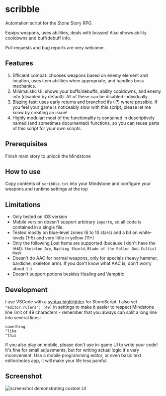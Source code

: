 # scribble

Automation script for the Stone Story RPG.

Equips weapons, uses abilities, deals with bosses!
Also shows ability cooldowns and buff/debuff info.

Pull requests and bug reports are very welcome.

## Features

1. Efficient combat: chooses weapons based on enemy element and location, uses item abilities when appropriate, and handles boss mechanics.
1. Minimalistic UI: shows your buffs/debuffs, ability cooldowns, and enemy info (disabled by default). All of these can be disabled individually.
1. Blazing fast: uses early returns and branched ifs (:?) where possible. If you feel your game is noticeably slow with this script, please let me know by creating an issue!
1. Highly modular: most of the functionality is contained in descriptively named (and sometimes documented) functions, so you can reuse parts of this script for your own scripts.

## Prerequisites

Finish main story to unlock the Mindstone

## How to use

Copy contents of `scribble.txt` into your Mindstone and configure your weapons and runtime settings at the top

## Limitations

- Only tested on iOS version
- Mobile version doesn't support arbitrary `import`s, so all code is contained in a single file.
- Tested mostly on blue-level zones (6 to 10 stars) and a bit on white-levels (1-5) and very little in yellow (11+)
- Only the following Lost Items are supported (because I don't have the rest): `Skeleton Arm`, `Bashing Shield`, `Blade of the Fallen God`, `Cultist Mask`
- Doesn't do AAC for normal weapons, only for specials (heavy hammer, bardiche, skeleton arm). If you don't know what AAC is, don't worry about it :)
- Doesn't support potions besides Healing and Vampiric

## Development

I use VSCode with a [syntax highlighter](https://marketplace.visualstudio.com/items?itemName=Catalyst-42.c42-stonescript) for StoneScript. I also set `"editor.rulers": [49]` in settings to make it easier to respect Mindstone line limit of 49 characters - remember that you always can split a long line into several lines:
```
something
^like
^this
```

If you also play on mobile, please don't use in-game UI to write your code! It's fine for small adjustments, but for writing actual logic it's very inconvenient. Use a mobile programming editor, or even basic text editor/notes app, it will make your life less painful.

## Screenshot

![screenshot demonstrating custom UI](https://i.imgur.com/FbL3kJQ.jpg)
